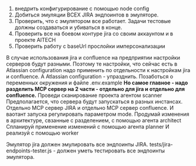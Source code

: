 1) внедрить конфигурирование с помощью node config
2) Добиться эмуляции ВСЕХ JIRA эндпоинтов в эмуляторе.
3) Проверить, что с эмулятором все работает. Задачи тестовые должны создаваться и убиваться в конце.
4) Проверить все на боевом контуре jira со своим аккаунтом и в проекте AITECH
5) Проверить работу с baseUrl прослойки имперсонализации

В случае использования jira и confluence на предприятии настройки серверов будут разными.
Поэтому те настройки, что сейчас есть в Atlassian configuration надо применить по отдельности к настройкам jira и confluence.
А Atlassian configuration - упразднить.
Позаботься о переменных окружения и файле .env.example
**Но самое главное - надо разделить MCP сервер на 2 части - отдельно для jira и отдельно для confluence.**
Проведи сканирование проекта агентом scanner
Предполагается, что сервера будут запускаться в разных инстансах.
Отдельно MCP сервер JIRA и отдельно MCP сервер confluence. И ваотант запуска регулировать параметром mode.
Продумай изменения в архитектуре, свзанные с разделением, с помощью агента architect
Спланируй применение изменений с помощью агента planner
И реализуй с помощью worker


Эмулятор jira должен эмулировать все эндпоинты JIRA.
tests/jira-endpoints-tester.js - должен уметь тестировать все эндпоинты эмулятора.

